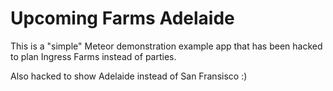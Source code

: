 # Upcoming Farms Adelaide

This is a "simple" Meteor demonstration example app that has been hacked to plan Ingress Farms instead of parties.

Also hacked to show Adelaide instead of San Fransisco :)
